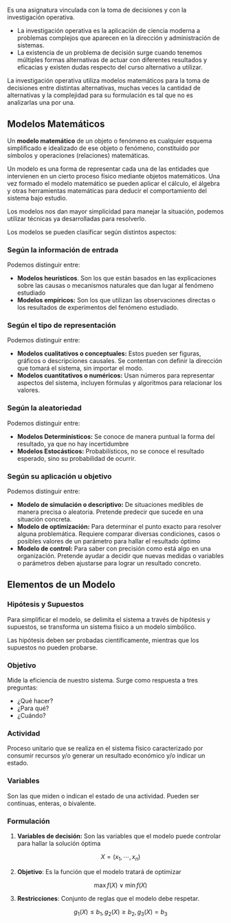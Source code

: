 Es una asignatura vinculada con la toma de decisiones y con la investigación operativa.

- La investigación operativa es la aplicación de ciencia moderna a problemas complejos que aparecen en la dirección y administración de sistemas.
- La existencia de un problema de decisión surge cuando tenemos múltiples formas alternativas de actuar con diferentes resultados y eficacias y existen dudas respecto del curso alternativo a utilizar.

La investigación operativa utiliza modelos matemáticos para la toma de decisiones entre distintas alternativas, muchas veces la cantidad de alternativas y la complejidad para su formulación es tal que no es analizarlas una por una.

## Modelos Matemáticos

Un **modelo matemático** de un objeto o fenómeno es cualquier esquema simplificado e idealizado de ese objeto o fenómeno, constituido por símbolos y operaciones (relaciones) matemáticas.

Un modelo es una forma de representar cada una de las entidades que intervienen en un cierto proceso físico mediante objetos matemáticos. Una vez formado el modelo matemático se pueden aplicar el cálculo, el álgebra y otras herramientas matemáticas para deducir el comportamiento del sistema bajo estudio.

Los modelos nos dan mayor simplicidad para manejar la situación, podemos utilizar técnicas ya desarrolladas para resolverlo.

Los modelos se pueden clasificar según distintos aspectos:

### Según la información de entrada

Podemos distinguir entre:

- **Modelos heurísticos**. Son los que están basados en las explicaciones sobre las causas o mecanismos naturales que dan lugar al fenómeno estudiado
- **Modelos empíricos:** Son los que utilizan las observaciones directas o los resultados de experimentos del fenómeno estudiado.

### Según el tipo de representación

Podemos distinguir entre:

- **Modelos cualitativos o conceptuales:** Estos pueden ser figuras, gráficos o descripciones causales. Se contentan con definir la dirección que tomará el sistema, sin importar el modo.
- **Modelos cuantitativos o numéricos:** Usan números para representar aspectos del sistema, incluyen fórmulas y algoritmos para relacionar los valores.

### Según la aleatoriedad

Podemos distinguir entre:

- **Modelos Determinísticos:** Se conoce de manera puntual la forma del resultado, ya que no hay incertidumbre
- **Modelos Estocásticos:** Probabilísticos, no se conoce el resultado esperado, sino su probabilidad de ocurrir.

### Según su aplicación u objetivo

Podemos distinguir entre:

- **Modelo de simulación o descriptivo:** De situaciones medibles de manera precisa o aleatoria. Pretende predecir que sucede en una situación concreta.
- **Modelo de optimización:** Para determinar el punto exacto para resolver alguna problemática. Requiere comparar diversas condiciones, casos o posibles valores de un parámetro para hallar el resultado óptimo
- **Modelo de control:** Para saber con precisión como está algo en una organización. Pretende ayudar a decidir que nuevas medidas o variables o parámetros deben ajustarse para lograr un resultado concreto.

## Elementos de un Modelo

### Hipótesis y Supuestos

Para simplificar el modelo, se delimita el sistema a través de hipótesis y supuestos, se transforma un sistema físico a un modelo simbólico.

Las hipótesis deben ser probadas científicamente, mientras que los supuestos no pueden probarse.

### Objetivo

Mide la eficiencia de nuestro sistema. Surge como respuesta a tres preguntas:

- ¿Qué hacer?
- ¿Para qué?
- ¿Cuándo?

### Actividad

Proceso unitario que se realiza en el sistema físico caracterizado por consumir recursos y/o generar un resultado económico y/o indicar un estado.

### Variables

Son las que miden o indican el estado de una actividad. Pueden ser continuas, enteras, o bivalente.

### Formulación

1. **Variables de decisión:** Son las variables que el modelo puede controlar para hallar la solución óptima

	$$
    X = (x_1, \cdots, x_n)
    $$

2. **Objetivo**: Es la función que el modelo tratará de optimizar

	$$
    \max f(X) \lor \min f(X)
    $$

3. **Restricciones**: Conjunto de reglas que el modelo debe respetar.

	$$
	g_1(X) \leq b_1, g_2(X) \geq b_2, g_3(X) = b_3
	$$
